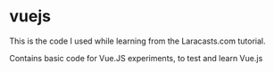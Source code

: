 # vuejs
This is the code I used while learning from the Laracasts.com tutorial.

Contains basic code for Vue.JS experiments, to test and learn Vue.js
